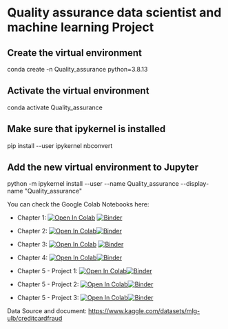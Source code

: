 # Quality assurance data scientist and machine learning Project

## Create the virtual environment
conda create -n Quality_assurance python=3.8.13 

## Activate the virtual environment
conda activate Quality_assurance

## Make sure that ipykernel is installed
pip install --user ipykernel nbconvert

## Add the new virtual environment to Jupyter
python -m ipykernel install --user --name Quality_assurance --display-name "Quality_assurance"






You can check the Google Colab Notebooks here:
  * Chapter 1: [![Open In Colab](https://colab.research.google.com/assets/colab-badge.svg)](https://colab.research.google.com/github/alinemati45/Quality-assurance-data-scientist-and-machine-learning/blob/main/Chapter%201.ipynb) [![Binder](https://camo.githubusercontent.com/483bae47a175c24dfbfc57390edd8b6982ac5fb3/68747470733a2f2f6d7962696e6465722e6f72672f62616467655f6c6f676f2e737667)](https://mybinder.org/v2/gh/alinemati45/Quality-assurance-data-scientist-and-machine-learning/284912e2466592450de7c43c803461f8f1257d58?urlpath=lab%2Ftree%2FChapter%201.ipynb)

  * Chapter 2: [![Open In Colab](https://colab.research.google.com/assets/colab-badge.svg)](https://colab.research.google.com/github/alinemati45/Quality-assurance-data-scientist-and-machine-learning/blob/main/Chapter%202.ipynb)[![Binder](https://camo.githubusercontent.com/483bae47a175c24dfbfc57390edd8b6982ac5fb3/68747470733a2f2f6d7962696e6465722e6f72672f62616467655f6c6f676f2e737667)](https://mybinder.org/v2/gh/alinemati45/Quality-assurance-data-scientist-and-machine-learning/284912e2466592450de7c43c803461f8f1257d58?urlpath=lab%2Ftree%2FChapter%201.ipynb)

  * Chapter 3: [![Open In Colab](https://colab.research.google.com/assets/colab-badge.svg)](https://colab.research.google.com/github/alinemati45/Quality-assurance-data-scientist-and-machine-learning/blob/main/Chapter%203.ipynb) [![Binder](https://camo.githubusercontent.com/483bae47a175c24dfbfc57390edd8b6982ac5fb3/68747470733a2f2f6d7962696e6465722e6f72672f62616467655f6c6f676f2e737667)](https://hub-binder.mybinder.ovh/user/alinemati45-qua-achine-learning-kuigymkz/lab/tree/Chapter%203.ipynb)

  * Chapter 4: [![Open In Colab](https://colab.research.google.com/assets/colab-badge.svg)](https://colab.research.google.com/github/alinemati45/Quality-assurance-data-scientist-and-machine-learning/blob/main/Chapter%204.ipynb)[![Binder](https://camo.githubusercontent.com/483bae47a175c24dfbfc57390edd8b6982ac5fb3/68747470733a2f2f6d7962696e6465722e6f72672f62616467655f6c6f676f2e737667)](https://hub-binder.mybinder.ovh/user/alinemati45-qua-achine-learning-kuigymkz/lab/tree/Chapter%204.ipynb)
  
  * Chapter 5 - Project 1: [![Open In Colab](https://colab.research.google.com/assets/colab-badge.svg)](https://colab.research.google.com/github/alinemati45/Quality-assurance-data-scientist-and-machine-learning/blob/main/Chapter%205%20-%20Project%201.ipynb)[![Binder](https://camo.githubusercontent.com/483bae47a175c24dfbfc57390edd8b6982ac5fb3/68747470733a2f2f6d7962696e6465722e6f72672f62616467655f6c6f676f2e737667)](https://hub-binder.mybinder.ovh/user/alinemati45-qua-achine-learning-kuigymkz/lab/tree/Chapter%205%20-%20Project%201.ipynb)

  * Chapter 5 - Project 2: [![Open In Colab](https://colab.research.google.com/assets/colab-badge.svg)](https://colab.research.google.com/github/alinemati45/Quality-assurance-data-scientist-and-machine-learning/blob/main/Chapter%205%20-%20Project%202.ipynb)[![Binder](https://camo.githubusercontent.com/483bae47a175c24dfbfc57390edd8b6982ac5fb3/68747470733a2f2f6d7962696e6465722e6f72672f62616467655f6c6f676f2e737667)](https://hub-binder.mybinder.ovh/user/alinemati45-qua-achine-learning-kuigymkz/lab/tree/Chapter%205%20-%20Project%202.ipynb)  
  
  * Chapter 5 - Project 3: [![Open In Colab](https://colab.research.google.com/assets/colab-badge.svg)](https://colab.research.google.com/github/alinemati45/Quality-assurance-data-scientist-and-machine-learning/blob/main/Chapter%205%20-%20Project%203.ipynb)[![Binder](https://camo.githubusercontent.com/483bae47a175c24dfbfc57390edd8b6982ac5fb3/68747470733a2f2f6d7962696e6465722e6f72672f62616467655f6c6f676f2e737667)](https://hub-binder.mybinder.ovh/user/alinemati45-qua-achine-learning-kuigymkz/lab/tree/Chapter%205%20-%20Project%203.ipynb)  




Data Source and document: 
https://www.kaggle.com/datasets/mlg-ulb/creditcardfraud

